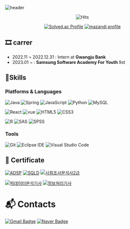 <!-- 계속 수정할 예정입니다 :) -->
![header](https://capsule-render.vercel.app/api?type=Waving&color=gradient&height=150&section=header&text=LEE%20EUNSEONG&fontSize=40)

<!-- ![Top Langs](https://github-readme-stats.vercel.app/api/top-langs/?username=SeongLI&layout=compact&theme=dark) -->
<!-- ![SeongLI's GitHub stats](https://github-readme-stats.vercel.app/api?username=SeongLI&show_icons=true) -->

<div align="center">
 
![Hits](https://hits.seeyoufarm.com/api/count/incr/badge.svg?url=https%3A%2F%2Fgithub.com%2FSeongLI&count_bg=%23A7D982&title_bg=%23FFFFFF&icon=angellist.svg&icon_color=%231B09F2&title=hits&edge_flat=true)
</div>
<div align="center">
 
 [![Solved.ac Profile](http://mazassumnida.wtf/api/v2/generate_badge?boj=pro3069)](https://solved.ac/profile/pro3069)
 [![mazandi profile](http://mazandi.herokuapp.com/api?handle=pro3069&theme=dark)](https://solved.ac/profile/pro3069)
</div>

## 🎞 carrer
- 2022.11 ~ 2022.12.31 : Intern at <b width="30"> Gwangju Bank </b>
- 2023.01 ~ : <b width="30"> Samsung Software Academy For Youth </b> 9st

## 💪Skills
### Platforms & Languages
![Java](https://img.shields.io/badge/Java-007396.svg?&style=for-the-badge&logo=Java&logoColor=white)
![Spring](https://img.shields.io/badge/Spring-6DB33F.svg?&style=for-the-badge&logo=Spring&logoColor=white)
![JavaScript](https://img.shields.io/badge/JavaScript-F7DF1E.svg?&style=for-the-badge&logo=JavaScript&logoColor=white)
![Python](https://img.shields.io/badge/Python-3776AB.svg?&style=for-the-badge&logo=Python&logoColor=white)
![MySQL](https://img.shields.io/badge/MySQL-4479A1.svg?&style=for-the-badge&logo=MySQL&logoColor=white)

![React](https://img.shields.io/badge/React-4FC20D.svg?&style=for-the-badge&logo=React&logoColor=white)
![vue](https://img.shields.io/badge/vue.js-4FC08D.svg?&style=for-the-badge&logo=vue.js&logoColor=white)
![HTML5](https://img.shields.io/badge/HTML5-E34F26.svg?&style=for-the-badge&logo=HTML5&logoColor=white)
![CSS3](https://img.shields.io/badge/CSS3-1572B6.svg?&style=for-the-badge&logo=CSS3&logoColor=white)

![R](https://img.shields.io/badge/R-2962FF.svg?&style=for-the-badge&logo=R&logoColor=white)
![SAS](https://img.shields.io/badge/SAS-00A1E0.svg?&style=for-the-badge&logo=SAS&logoColor=white)
![SPSS](https://img.shields.io/badge/SPSS-007AAC.svg?&style=for-the-badge&logo=SPSS&logoColor=white)

### Tools
![Git](https://img.shields.io/badge/Git-232F3E.svg?&style=for-the-badge&logo=Git&logoColor=white)
![Eclipse IDE](https://img.shields.io/badge/Eclipse%20IDE-2C2255.svg?&style=for-the-badge&logo=Eclipse%20IDE&logoColor=white)
![Visual Studio Code](https://img.shields.io/badge/Visual%20Studio%20Code-007ACC.svg?&style=for-the-badge&logo=Visual%20Studio%20Code&logoColor=white)

## 📑 Certificate
[![ADSP](https://img.shields.io/badge/ADSP-0094F5.svg?&style=for-the-badge&logo=Java&logoColor=white)](https://www.dataq.or.kr/www/sub/a_06.do)
[![SQLD](https://img.shields.io/badge/SQLD-0099E5.svg?&style=for-the-badge&logo=Java&logoColor=white)](https://www.dataq.or.kr/www/sub/a_04.do)
[![사회조사분석사2급](https://img.shields.io/badge/사회조사분석사2급-008FC7.svg?&style=for-the-badge&logo=Java&logoColor=white)](https://kostat.go.kr/menu.es?mid=a10411010500)

[![빅데이터분석기사](https://img.shields.io/badge/빅데이터분석기사-5A45FF.svg?&style=for-the-badge&logo=Java&logoColor=white)](https://www.dataq.or.kr/www/sub/a_07.do)
[![정보처리기사](https://img.shields.io/badge/정보처리기사-7E4DD2.svg?&style=for-the-badge&logo=Java&logoColor=white)](https://www.q-net.or.kr/crf005.do?id=crf00503&jmCd=1320)

<!--
**데이터분석 준전문가** (20.01.10.)
- **SQL 개발자** (21.04.16.)
- **사회조사분석사 2급** (21.06.02.)
- **빅데이터분석기사** (2022.07.15.)
- **정보처리기사** (2022.09.02.) 
-->

# :mailbox_with_mail: Contacts
<!-- [![Tech Blog Badge](http://img.shields.io/badge/-Tech%20blog-black?style=flat-square&logo=github&link=https://soo-vely-dev.tistory.com/)](https://soo-vely-dev.tistory.com/) -->
[![Gmail Badge](https://img.shields.io/badge/Gmail-d14836?style=flat-square&logo=Gmail&logoColor=white&link=mailto:pro30343069@gmail.com)](mailto:pro30343069@gmail.com)
[![Naver Badge](https://img.shields.io/badge/Naver-03C75A?style=flat-square&logo=Naver&logoColor=white&link=mailto:pro3069@naver.com)](mailto:pro3069@naver.com)
